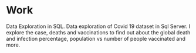 # Work
Data Exploration in SQL.
Data exploration of Covid 19 dataset in Sql Server.
I explore the case, deaths and vaccinations to find out about the global death and infection percentage, population vs number of people vaccinated and more.
